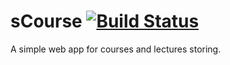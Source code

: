 # sCourse [![Build Status](https://travis-ci.org/yasotnik/dj-blog.svg?branch=master)](https://travis-ci.org/yasotnik/dj-blog)

A simple web app for courses and lectures storing.